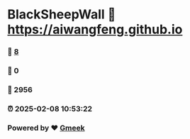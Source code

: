 # BlackSheepWall :link: https://aiwangfeng.github.io 
### :page_facing_up: [8](https://aiwangfeng.github.io/tag.html) 
### :speech_balloon: 0 
### :hibiscus: 2956 
### :alarm_clock: 2025-02-08 10:53:22 
### Powered by :heart: [Gmeek](https://github.com/Meekdai/Gmeek)
